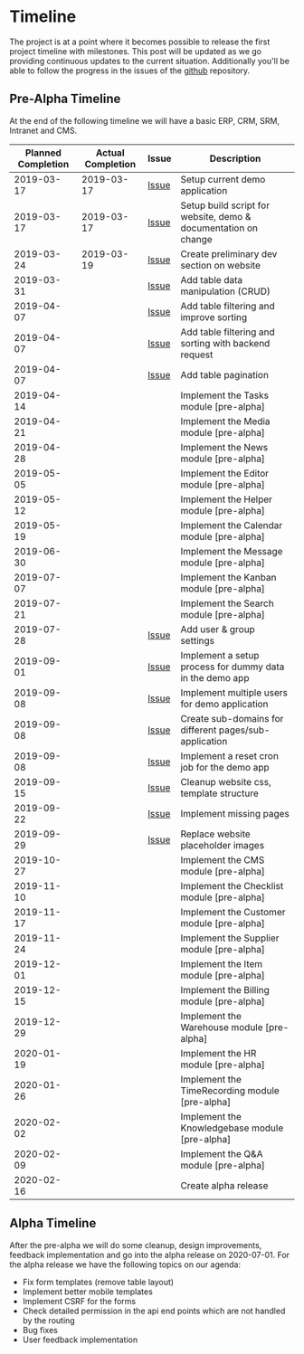 # Timeline

The project is at a point where it becomes possible to release the first project timeline with milestones. This post will be updated as we go providing continuous updates to the current situation. Additionally you'll be able to follow the progress in the issues of the [github](https://github.com/Orange-Management) repository.

## Pre-Alpha Timeline

At the end of the following timeline we will have a basic ERP, CRM, SRM, Intranet and CMS.

| Planned Completion | Actual Completion | Issue                                                            | Description                                                    |
|--------------------|-------------------|------------------------------------------------------------------|----------------------------------------------------------------|
| 2019-03-17         | 2019-03-17        | [Issue](https://github.com/Orange-Management/Website/issues/1)   | Setup current demo application                                 |
| 2019-03-17         | 2019-03-17        | [Issue](https://github.com/Orange-Management/Build/issues/7)     | Setup build script for website, demo & documentation on change |
| 2019-03-24         | 2019-03-19        | [Issue](https://github.com/Orange-Management/Website/issues/2)   | Create preliminary dev section on website                      |
| 2019-03-31         |                   | [Issue](https://github.com/Orange-Management/jsOMS/issues/54)    | Add table data manipulation (CRUD)                             |
| 2019-04-07         |                   | [Issue](https://github.com/Orange-Management/jsOMS/issues/50)    | Add table filtering and improve sorting                        |
| 2019-04-07         |                   | [Issue](https://github.com/Orange-Management/jsOMS/issues/55)    | Add table filtering and sorting with backend request           |
| 2019-04-07         |                   | [Issue](https://github.com/Orange-Management/Modules/issues/171) | Add table pagination                                           |
| 2019-04-14         |                   |                                                                  | Implement the Tasks module [pre-alpha]                         |
| 2019-04-21         |                   |                                                                  | Implement the Media module [pre-alpha]                         |
| 2019-04-28         |                   |                                                                  | Implement the News module [pre-alpha]                          |
| 2019-05-05         |                   |                                                                  | Implement the Editor module [pre-alpha]                        |
| 2019-05-12         |                   |                                                                  | Implement the Helper module [pre-alpha]                        |
| 2019-05-19         |                   |                                                                  | Implement the Calendar module [pre-alpha]                      |
| 2019-06-30         |                   |                                                                  | Implement the Message module [pre-alpha]                       |
| 2019-07-07         |                   |                                                                  | Implement the Kanban module [pre-alpha]                        |
| 2019-07-21         |                   |                                                                  | Implement the Search module [pre-alpha]                        |
| 2019-07-28         |                   | [Issue](https://github.com/Orange-Management/Modules/issues/172) | Add user & group settings                                      |
| 2019-09-01         |                   | [Issue](https://github.com/Orange-Management/Modules/issues/173) | Implement a setup process for dummy data in the demo app       |
| 2019-09-08         |                   | [Issue](https://github.com/Orange-Management/Website/issues/3)   | Implement multiple users for demo application                  |
| 2019-09-08         |                   | [Issue](https://github.com/Orange-Management/Website/issues/4)   | Create sub-domains for different pages/sub-application         |
| 2019-09-08         |                   | [Issue](https://github.com/Orange-Management/Website/issues/5)   | Implement a reset cron job for the demo app                    |
| 2019-09-15         |                   | [Issue](https://github.com/Orange-Management/Website/issues/6)   | Cleanup website css, template structure                        |
| 2019-09-22         |                   | [Issue](https://github.com/Orange-Management/Website/issues/7)   | Implement missing pages                                        |
| 2019-09-29         |                   | [Issue](https://github.com/Orange-Management/Website/issues/8)   | Replace website placeholder images                             |
| 2019-10-27         |                   |                                                                  | Implement the CMS module [pre-alpha]                           |
| 2019-11-10         |                   |                                                                  | Implement the Checklist module [pre-alpha]                     |
| 2019-11-17         |                   |                                                                  | Implement the Customer module [pre-alpha]                      |
| 2019-11-24         |                   |                                                                  | Implement the Supplier module [pre-alpha]                      |
| 2019-12-01         |                   |                                                                  | Implement the Item module [pre-alpha]                          |
| 2019-12-15         |                   |                                                                  | Implement the Billing module [pre-alpha]                       |
| 2019-12-29         |                   |                                                                  | Implement the Warehouse module [pre-alpha]                     |
| 2020-01-19         |                   |                                                                  | Implement the HR module [pre-alpha]                            |
| 2020-01-26         |                   |                                                                  | Implement the TimeRecording module [pre-alpha]                 |
| 2020-02-02         |                   |                                                                  | Implement the Knowledgebase module [pre-alpha]                 |
| 2020-02-09         |                   |                                                                  | Implement the Q&A module [pre-alpha]                           |
| 2020-02-16         |                   |                                                                  | Create alpha release                                           |

## Alpha Timeline

After the pre-alpha we will do some cleanup, design improvements, feedback implementation and go into the alpha release on 2020-07-01. For the alpha release we have the following topics on our agenda:

* Fix form templates (remove table layout)
* Implement better mobile templates
* Implement CSRF for the forms
* Check detailed permission in the api end points which are not handled by the routing
* Bug fixes
* User feedback implementation